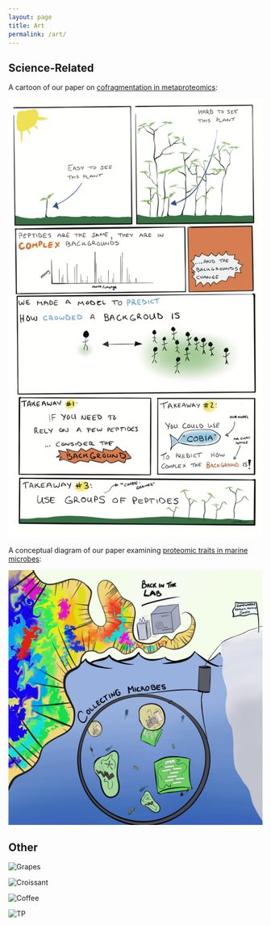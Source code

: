 ```yaml
---
layout: page
title: Art
permalink: /art/
---
```


## Science-Related

A cartoon of our paper on [cofragmentation in metaproteomics](https://pubs.acs.org/doi/abs/10.1021/acs.jproteome.9b00144):

![Cofragmentation](/images/cobia-sci-comic.png)

A conceptual diagram of our paper examining [proteomic traits in marine microbes](https://www.nature.com/articles/s41396-021-01084-9):

![Metaproteomic_hippie](/images/meta_hippie.jpg)

## Other

![Grapes](/images/grapes.png)

![Croissant](/images/croissant.png)

![Coffee](/images/coffee.png)

![TP](/images/tp.png)
